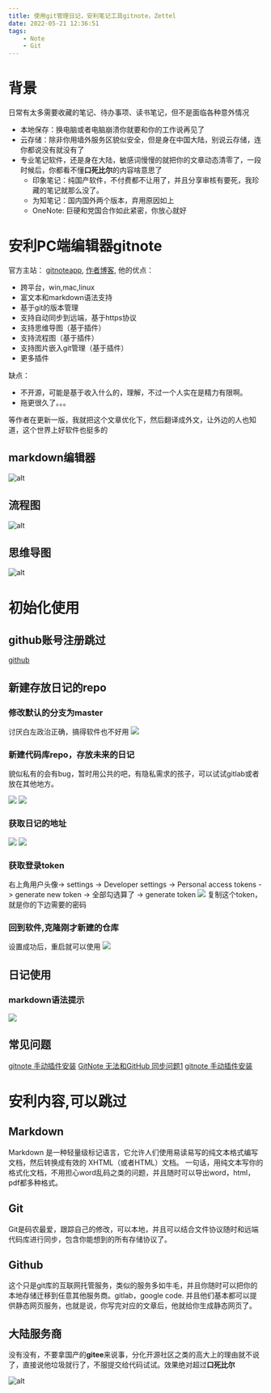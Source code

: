 ```yaml
---
title: 使用git管理日记，安利笔记工具gitnote，Zettel
date: 2022-05-21 12:36:51
tags:
    - Note
    - Git
---
```


# 背景

日常有太多需要收藏的笔记、待办事项、读书笔记，但不是面临各种意外情况
- 本地保存：换电脑或者电脑崩溃你就要和你的工作说再见了
- 云存储：除非你用墙外服务区貌似安全，但是身在中国大陆，别说云存储，连你都说没有就没有了
- 专业笔记软件，还是身在大陆，敏感词慢慢的就把你的文章动态清零了，一段时候后，你都看不懂**口死比尔**的内容啥意思了
    - 印象笔记：纯国产软件，不付费都不让用了，并且分享审核有要死，我珍藏的笔记就那么没了。
    - 为知笔记：国内国外两个版本，弃用原因如上
    - OneNote: 巨硬和党国合作如此紧密，你放心就好


# 安利PC端编辑器gitnote
官方主站： [gitnoteapp](https://gitnoteapp.com/zh/), [作者博客](https://zhaopeng.me/), 他的优点：
- 跨平台，win,mac,linux
- 富文本和markdown语法支持
- 基于git的版本管理
- 支持自动同步到远端，基于https协议
- 支持思维导图（基于插件）
- 支持流程图（基于插件）
- 支持图片嵌入git管理（基于插件）
- 更多插件

缺点：
- 不开源，可能是基于收入什么的，理解，不过一个人实在是精力有限啊。
- 拖更很久了。。。

等作者在更新一版，我就把这个文章优化下，然后翻译成外文，让外边的人也知道，这个世界上好软件也挺多的

## markdown编辑器
![alt](gitnote_markdown.png)
## 流程图
![alt](gitnote_flow.png)
## 思维导图
![alt](gitnote_mind.png)

# 初始化使用
## github账号注册跳过
[github](https://www.github.com)
## 新建存放日记的repo
### 修改默认的分支为master
讨厌白左政治正确，搞得软件也不好用
![](github_change_master.png)
### 新建代码库repo，存放未来的日记
貌似私有的会有bug，暂时用公共的吧，有隐私需求的孩子，可以试试gitlab或者放在其他地方。

![](github_new_repo.png)
![](github_new_repo2.png)
### 获取日记的地址

![](github_new_repo3.png)
![](github_new_repo4.png)



### 获取登录token
右上角用户头像-> settings -> Developer settings -> Personal access tokens  -> generate new token -> 全部勾选算了 -> generate token
![](github_token.png)
复制这个token，就是你的下边需要的密码
### 回到软件,克隆刚才新建的仓库
设置成功后，重启就可以使用
![](gitnote_clone.png)


## 日记使用
### markdown语法提示
![](gitnote_helper.png)


## 常见问题
[gitnote 手动插件安装](https://zhaopeng.me/index.php/archives/gitnote-install-plugin.html)
[GitNote 无法和GitHub 同步问题1](https://www.zhaopeng.me/index.php/archives/gitnote-github-issue-1.html)
[gitnote 手动插件安装](https://zhaopeng.me/index.php/archives/gitnote-install-plugin.html)




# 安利内容,可以跳过
## Markdown
Markdown 是一种轻量级标记语言，它允许人们使用易读易写的纯文本格式编写文档，然后转换成有效的 XHTML（或者HTML）文档。 一句话，用纯文本写你的格式化文档，不用担心word乱码之类的问题，并且随时可以导出word，html，pdf都多种格式。
## Git
Git是码农最爱，跟踪自己的修改，可以本地，并且可以结合文件协议随时和远端代码库进行同步，包含你能想到的所有存储协议了。
## Github
这个只是git库的互联网托管服务，类似的服务多如牛毛，并且你随时可以把你的本地存储迁移到任意其他服务商。gitlab，google code. 并且他们基本都可以提供静态网页服务，也就是说，你写完对应的文章后，他就给你生成静态网页了。
## 大陆服务商
没有没有，不要拿国产的**gitee**来说事，分化开源社区之类的高大上的理由就不说了，直接说他垃圾就行了，不服提交给代码试试。效果绝对超过**口死比尔**

![alt](gitee_shit.jpg)


